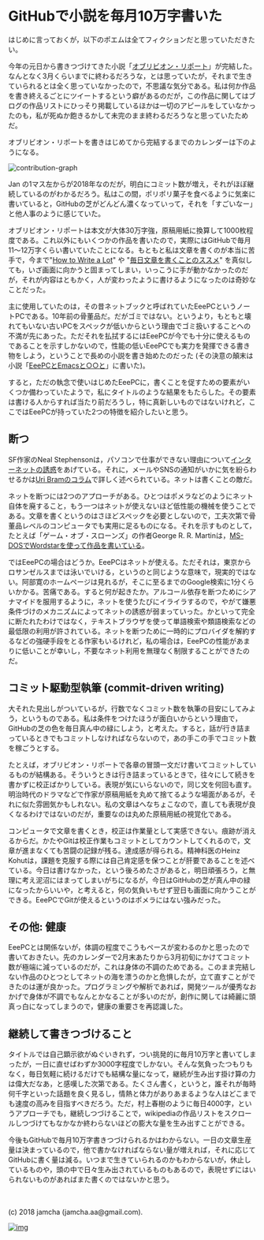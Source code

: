 # GitHubで小説を毎月10万字書いた

はじめに言っておくが，以下のポエムは全てフィクションだと思っていただきたい。  

今年の元日から書きつづけてきた小説「[オブリビオン・リポート](https://jamcha-aa.gitbooks.io/oblivionreports/content/)」が完結した。なんとなく3月くらいまでに終わるだろうな，とは思っていたが，それまで生きていられるとは全く思っていなかったので，不思議な気分である。私は何か作品を書き終えるごとにツイートするという癖があるのだが，この作品に関してはブログの作品リストにひっそり掲載しているほかは一切のアピールをしていなかったのも，私が死ぬか飽きるかして未完のまま終わるだろうなと思っていたためだ。  

オブリビオン・リポートを書きはじめてから完結するまでのカレンダーは下のようになる。  

![contribution-graph](./gitbook/images/2018032901.png)  

Jan の1マス左からが2018年なのだが，明白にコミット数が増え，それがほぼ継続しているのがわかるだろう。私はこの間，ポリポリ菓子を食べるように気楽に書いていると，GitHubの芝がどんどん濃くなっていって，それを「すごいなー」と他人事のように感じていた。  

オブリビオン・リポートは本文が大体30万字強，原稿用紙に換算して1000枚程度である。これ以外にもいくつかの作品を書いたので，実際にはGitHubで毎月11〜12万字くらい書いていたことになる。もともと私は文章を書くのが本当に苦手で，今まで"[How to Write a Lot](http://www.apa.org/pubs/books/4441010.aspx)" や "[毎日文章を書くことのススメ](https://postd.cc/write-everyday/)" を真似しても，いざ画面に向かうと固まってしまい，いっこうに手が動かなかったのだが，それが内容はともかく，人が変わったように書けるようになったのは奇妙なことだった。  

主に使用していたのは，その昔ネットブックと呼ばれていたEeePCというノートPCである。10年前の骨董品だ。だがゴミではない。というより，もともと壊れてもいない古いPCをスペックが低いからという理由でゴミ扱いすることへの不満が先にあった。ただそれを払拭するにはEeePCが今でも十分に使えるものであることを示すしかないので，性能の低いEeePCでも実力を発揮できる書き物をしよう，ということで長めの小説を書き始めたのだった (その決意の顛末は小説「[EeePCとEmacsと○○と](https://jamcha-aa.gitbooks.io/eeepc/content/)」に書いた)。  

すると，ただの執念で使いはじめたEeePCに，書くことを促すための要素がいくつか備わっていたようで，私にタイトルのような結果をもたらした。その要素は書ける人からすれば当たり前だろうし，特に真新しいものではないけれど，ここではEeePCが持っていた2つの特徴を紹介したいと思う。  

## 断つ

SF作家のNeal Stephensonは，パソコンで仕事ができない理由について[インターネットの誘惑](https://www.reddit.com/r/Fantasy/comments/vdt11/i_am_neal_stephenson_author_geek_and_now_sword/c53nsh5/)をあげている。それに，メールやSNSの通知がいかに気を紛らわせるかは[Uri Bramのコラム](https://postd.cc/do-not-disturb/)で詳しく述べられている。ネットは書くことの敵だ。  

ネットを断つには2つのアプローチがある。ひとつはポメラなどのようにネット自体を廃すること，もう一つはネットが使えないほど低性能の機械を使うことである。文章を書くというのはさほどスペックを必要としないので，工夫次第で骨董品レベルのコンピュータでも実用に足るものになる。それを示すものとして，たとえば「ゲーム・オブ・スローンズ」の作者George R. R. Martinは，[MS-DOSでWordstarを使って作品を書いている](https://www.youtube.com/watch?v%3DX5REM-3nWHg)。  

ではEeePCの場合はどうか。EeePCはネットが使える。ただそれは，東京からロサンゼルスまでは泳いでいける，というのと同じような意味で，現実的ではない。阿部寛のホームページは見れるが，そこに至るまでのGoogle検索に1分くらいかかる。苦痛である。すると何が起きたか。アルコール依存を断つためにシアナマイドを服用するように，ネットを使うたびにイライラするので，やがて嫌悪条件づけのメカニズムによってネットの誘惑が弱まっていった。かといって完全に断たれたわけではなく，テキストブラウザを使って単語検索や類語検索などの最低限の利用が許されている。ネットを断つために一時的にプロバイダを解約するなどの強硬手段をとる作家もいるけれど，私の場合は，EeePCの性能があまりに低いことが幸いし，不要なネット利用を無理なく制限することができたのだ。  

## コミット駆動型執筆 (commit-driven writing)

大それた見出しがついているが，行数でなくコミット数を執筆の目安にしてみよう，というものである。私は条件をつけたほうが面白いからという理由で，GitHubの芝の色を毎日真ん中の緑にしよう，と考えた。すると，話が行き詰まっているときでもコミットしなければならないので，あの手この手でコミット数を稼ごうとする。  

たとえば，オブリビオン・リポートで各章の冒頭一文だけ書いてコミットしているものが結構ある。そういうときは行き詰まっているときで，往々にして続きを書かずに校正ばかりしている。表現が気にいらないので，同じ文を何回も直す。明治時代のドラマなどで作家が原稿用紙を丸めて捨てるような場面があるが，それに似た雰囲気かもしれない。私の文章はへなちょこなので，直しても表現が良くなるわけではないのだが，重要なのは丸めた原稿用紙の視覚化である。  

コンピュータで文章を書くとき，校正は作業量として実感できない。痕跡が消えるからだ。かたやGitは校正作業もコミットとしてカウントしてくれるので，文章が進まなくても苦闘の記録が残る。達成感が得られる。精神科医のHeinz Kohutは，課題を克服する際には自己肯定感を保つことが肝要であることを述べている。今日は書けなかった，という後ろめたさがあると，明日頑張ろう，と無理に考え泥沼にはまってしまいがちになるが，今日はGitHubの芝が真ん中の緑になったからいいや，と考えると，何の気負いもせず翌日も画面に向かうことができる。EeePCでGitが使えるというのはポメラにはない強みだった。  

## その他: 健康

EeePCとは関係ないが，体調の程度でこうもペースが変わるのかと思ったので書いておきたい。先のカレンダーで2月末あたりから3月初旬にかけてコミット数が極端に減っているのだが，これは身体の不調のためである。このまま完結しない作品のひとつとしてネットの海を漂うのかと危惧したが，立て直すことができたのは運が良かった。プログラミングや解析であれば，開発ツールが優秀なおかげで身体が不調でもなんとかなることが多いのだが，創作に関しては綺麗に頭真っ白になってしまうので，健康の重要さを再認識した。  

## 継続して書きつづけること

タイトルでは自己顕示欲がぬぐいきれず，つい挑発的に毎月10万字と書いてしまったが，一日に直せばわずか3000字程度でしかない。そんな気負ったつもりもなく，毎日気軽に続けるだけでも結構な量になって，継続が生み出す掛け算の力は偉大だなあ，と感嘆した次第である。たくさん書く，というと，誰それが毎時何千字といった話題を良く見るし，情熱と体力がありあまるような人はどこまでも速度の高みを目指すべきだろう。ただ，村上春樹のように毎日4000字，というアプローチでも，継続しつづけることで，wikipediaの作品リストをスクロールしつづけてもなかなか終わらないほどの膨大な量を生み出すことができる。  

今後もGitHubで毎月10万字書きつづけられるかはわからない。一日の文章生産量は決まっているので，他で書かなければならない量が増えれば，それに応じてGitHubに書く量は減る。いつまで生きていられるのかもわからないが，休止しているものや，頭の中で日々生み出されているものもあるので，表現せずにはいられないものがあればまた書くのではないかと思う。  

<br>  
<br>  
(c) 2018 jamcha (jamcha.aa@gmail.com).  

[![img](http://i.creativecommons.org/l/by-sa/4.0/88x31.png)](http://creativecommons.org/licenses/by-sa/4.0/deed)
